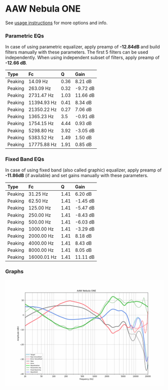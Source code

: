 # AAW Nebula ONE
See [usage instructions](https://github.com/jaakkopasanen/AutoEq#usage) for more options and info.

### Parametric EQs
In case of using parametric equalizer, apply preamp of **-12.84dB** and build filters manually
with these parameters. The first 5 filters can be used independently.
When using independent subset of filters, apply preamp of **-12.66 dB**.

| Type    | Fc          |    Q | Gain     |
|:--------|:------------|:-----|:---------|
| Peaking | 14.09 Hz    | 0.36 | 8.21 dB  |
| Peaking | 263.09 Hz   | 0.32 | -9.72 dB |
| Peaking | 2731.47 Hz  | 1.03 | 11.66 dB |
| Peaking | 11394.93 Hz | 0.41 | 8.34 dB  |
| Peaking | 21350.22 Hz | 0.27 | 7.06 dB  |
| Peaking | 1365.23 Hz  | 3.5  | -0.91 dB |
| Peaking | 1754.15 Hz  | 4.44 | 0.93 dB  |
| Peaking | 5298.80 Hz  | 3.92 | -3.05 dB |
| Peaking | 5383.52 Hz  | 1.49 | 1.50 dB  |
| Peaking | 17775.88 Hz | 1.91 | 0.85 dB  |

### Fixed Band EQs
In case of using fixed band (also called graphic) equalizer, apply preamp of **-11.86dB**
(if available) and set gains manually with these parameters.

| Type    | Fc          |    Q | Gain     |
|:--------|:------------|:-----|:---------|
| Peaking | 31.25 Hz    | 1.41 | 6.20 dB  |
| Peaking | 62.50 Hz    | 1.41 | -1.45 dB |
| Peaking | 125.00 Hz   | 1.41 | -5.47 dB |
| Peaking | 250.00 Hz   | 1.41 | -8.43 dB |
| Peaking | 500.00 Hz   | 1.41 | -6.03 dB |
| Peaking | 1000.00 Hz  | 1.41 | -3.29 dB |
| Peaking | 2000.00 Hz  | 1.41 | 8.18 dB  |
| Peaking | 4000.00 Hz  | 1.41 | 8.43 dB  |
| Peaking | 8000.00 Hz  | 1.41 | 8.05 dB  |
| Peaking | 16000.01 Hz | 1.41 | 11.11 dB |

### Graphs
![](./AAW%20Nebula%20ONE.png)